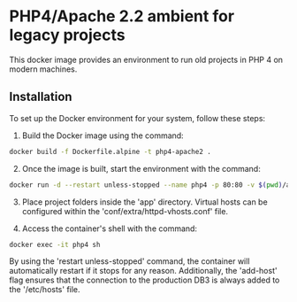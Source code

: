 # PHP4/Apache 2.2 ambient for legacy projects

This docker image provides an environment to run old projects in
PHP 4 on modern machines.

## Installation

To set up the Docker environment for your system, follow these steps:

1. Build the Docker image using the command:

```sh
docker build -f Dockerfile.alpine -t php4-apache2 .
```

2. Once the image is built, start the environment with the command:

```sh
docker run -d --restart unless-stopped --name php4 -p 80:80 -v $(pwd)/app:/usr/local/apache2/htdocs -v $(pwd)/conf:/usr/local/apache2/conf -v $(pwd)/apache_logs/:/usr/local/apache2/logs php4-apache2:latest
```

3. Place project folders inside the 'app' directory. Virtual hosts can be configured within the 'conf/extra/httpd-vhosts.conf' file.

4. Access the container's shell with the command:

```sh
docker exec -it php4 sh
```

By using the 'restart unless-stopped' command, the container will automatically restart if it stops for any reason. Additionally, the 'add-host' flag ensures that the connection to the production DB3 is always added to the '/etc/hosts' file.
